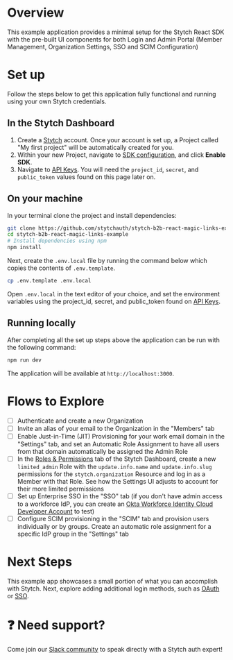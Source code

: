 # Overview

This example application provides a minimal setup for the Stytch React SDK with the pre-built UI components for both Login and Admin Portal (Member Management, Organization Settings, SSO and SCIM Configuration)

# Set up

Follow the steps below to get this application fully functional and running using your own Stytch credentials.

## In the Stytch Dashboard

1. Create a [Stytch](https://stytch.com/) account. Once your account is set up, a Project called "My first project" will be automatically created for you.
2. Within your new Project, navigate to [SDK configuration](https://stytch.com/dashboard/sdk-configuration), and click **Enable SDK**.
3. Navigate to [API Keys](https://stytch.com/dashboard/api-keys). You will need the `project_id`, `secret`, and `public_token` values found on this page later on.

## On your machine

In your terminal clone the project and install dependencies:

```bash
git clone https://github.com/stytchauth/stytch-b2b-react-magic-links-example.git
cd stytch-b2b-react-magic-links-example
# Install dependencies using npm
npm install
```

Next, create the `.env.local` file by running the command below which copies the contents of `.env.template`.

```bash
cp .env.template .env.local
```

Open `.env.local` in the text editor of your choice, and set the environment variables using the project_id, secret, and public_token found on [API Keys](https://stytch.com/dashboard/api-keys).

## Running locally

After completing all the set up steps above the application can be run with the following command:

```bash
npm run dev
```

The application will be available at `http://localhost:3000`.

# Flows to Explore
- [ ] Authenticate and create a new Organization
- [ ] Invite an alias of your email to the Organization in the "Members" tab
- [ ] Enable Just-in-Time (JIT) Provisioning for your work email domain in the "Settings" tab, and set an Automatic Role Assignment to have all users from that domain automatically be assigned the Admin Role
- [ ] In the [Roles & Permissions](https://stytch.com/dashboard/rbac) tab of the Stytch Dashboard, create a new `limited_admin` Role with the `update.info.name` and `update.info.slug` permissions for the `stytch.organization` Resource and log in as a Member with that Role. See how the Settings UI adjusts to account for their more limited permissions
- [ ] Set up Enterprise SSO in the "SSO" tab (if you don't have admin access to a workforce IdP, you can create an [Okta Workforce Identity Cloud Developer Account](https://developer.okta.com/signup/) to test)
- [ ] Configure SCIM provisioning in the "SCIM" tab and provision users individually or by groups. Create an automatic role assignment for a specific IdP group in the "Settings" tab

# Next Steps

This example app showcases a small portion of what you can accomplish with Stytch. Next, explore adding additional login methods, such as [OAuth](https://stytch.com/docs/b2b/guides/oauth/initial-setup) or [SSO](https://stytch.com/docs/b2b/guides/sso/initial-setup).

# :question: Need support?

Come join our [Slack community](https://stytch.com/docs/resources/support/overview) to speak directly with a Stytch auth expert!
